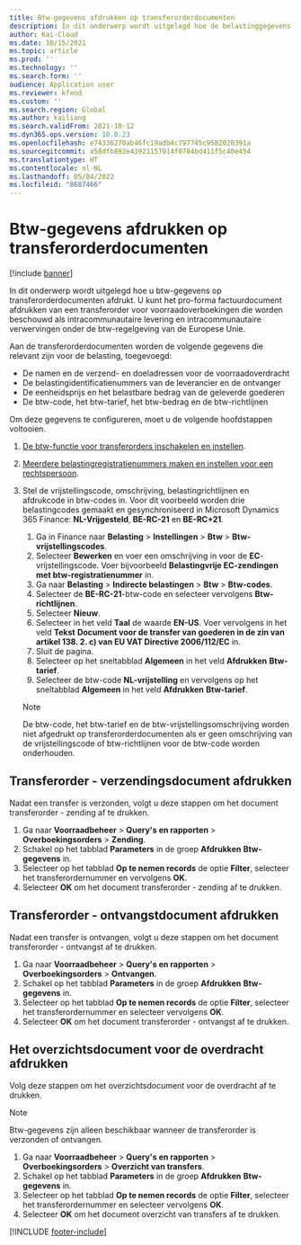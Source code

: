```yaml
---
title: Btw-gegevens afdrukken op transferorderdocumenten
description: In dit onderwerp wordt uitgelegd hoe de belastinggegevens die worden bepaald door de btw-berekeningsservice, kunnen worden afgedrukt op transferorderdocumenten.
author: Kai-Cloud
ms.date: 10/15/2021
ms.topic: article
ms.prod: ''
ms.technology: ''
ms.search.form: ''
audience: Application user
ms.reviewer: kfend
ms.custom: ''
ms.search.region: Global
ms.author: kailiang
ms.search.validFrom: 2021-10-12
ms.dyn365.ops.version: 10.0.23
ms.openlocfilehash: e74336270ab46fc19adb4c797745c9582028391a
ms.sourcegitcommit: a58dfb892e43921157014f0784bd411f5c40e454
ms.translationtype: HT
ms.contentlocale: nl-NL
ms.lasthandoff: 05/04/2022
ms.locfileid: "8687466"
---
```

# <a name="print-tax-information-on-transfer-order-documents"></a>Btw-gegevens afdrukken op transferorderdocumenten

[!include [banner](../../includes/banner.md)]

In dit onderwerp wordt uitgelegd hoe u btw-gegevens op transferorderdocumenten afdrukt. U kunt het pro-forma factuurdocument afdrukken van een transferorder voor voorraadoverboekingen die worden beschouwd als intracommunautaire levering en intracommunautaire verwervingen onder de btw-regelgeving van de Europese Unie. 

Aan de transferorderdocumenten worden de volgende gegevens die relevant zijn voor de belasting, toegevoegd:

- De namen en de verzend- en doeladressen voor de voorraadoverdracht
- De belastingidentificatienummers van de leverancier en de ontvanger
- De eenheidsprijs en het belastbare bedrag van de geleverde goederen
- De btw-code, het btw-tarief, het btw-bedrag en de btw-richtlijnen

Om deze gegevens te configureren, moet u de volgende hoofdstappen voltooien.

1. [De btw-functie voor transferorders inschakelen en instellen](tasks/Tax-feature-support-for-transfer-order.md).
2. [Meerdere belastingregistratienummers maken en instellen voor een rechtspersoon](emea-multiple-vat-registration-numbers.md).
3. Stel de vrijstellingscode, omschrijving, belastingrichtlijnen en afdrukcode in btw-codes in. Voor dit voorbeeld worden drie belastingcodes gemaakt en gesynchroniseerd in Microsoft Dynamics 365 Finance: **NL-Vrijgesteld**, **BE-RC-21** en **BE-RC+21**.

    1. Ga in Finance naar **Belasting** \> **Instellingen** \> **Btw** \> **Btw-vrijstellingscodes**.
    2. Selecteer **Bewerken** en voer een omschrijving in voor de **EC**-vrijstellingscode. Voer bijvoorbeeld **Belastingvrije EC-zendingen met btw-registratienummer** in.
    3. Ga naar **Belasting** \> **Indirecte belastingen** \> **Btw** \> **Btw-codes**.
    4. Selecteer de **BE-RC-21**-btw-code en selecteer vervolgens **Btw-richtlijnen**.
    5. Selecteer **Nieuw**.
    6. Selecteer in het veld **Taal** de waarde **EN-US**. Voer vervolgens in het veld **Tekst** **Document voor de transfer van goederen in de zin van artikel 138. 2. c) van EU VAT Directive 2006/112/EC** in.
    7. Sluit de pagina.
    8. Selecteer op het sneltabblad **Algemeen** in het veld **Afdrukken** **Btw-tarief**.
    8. Selecteer de btw-code **NL-vrijstelling** en vervolgens op het sneltabblad **Algemeen** in het veld **Afdrukken** **Btw-tarief**.

    > [!NOTE] 
    > De btw-code, het btw-tarief en de btw-vrijstellingsomschrijving worden niet afgedrukt op transferorderdocumenten als er geen omschrijving van de vrijstellingscode of btw-richtlijnen voor de btw-code worden onderhouden.

## <a name="print-the-transfer-order---shipment-document"></a>Transferorder - verzendingsdocument afdrukken

Nadat een transfer is verzonden, volgt u deze stappen om het document transferorder - zending af te drukken.

1. Ga naar **Voorraadbeheer** \> **Query's en rapporten** \> **Overboekingsorders** \> **Zending**.
2. Schakel op het tabblad **Parameters** in de groep **Afdrukken** **Btw-gegevens** in.
3. Selecteer op het tabblad **Op te nemen records** de optie **Filter**, selecteer het transferordernummer en vervolgens **OK**.
4. Selecteer **OK** om het document transferorder - zending af te drukken.

## <a name="print-the-transfer-order---receipt-document"></a>Transferorder - ontvangstdocument afdrukken

Nadat een transfer is ontvangen, volgt u deze stappen om het document transferorder - ontvangst af te drukken.

1. Ga naar **Voorraadbeheer** \> **Query's en rapporten** \> **Overboekingsorders** \> **Ontvangen**.
2. Schakel op het tabblad **Parameters** in de groep **Afdrukken** **Btw-gegevens** in.
3. Selecteer op het tabblad **Op te nemen records** de optie **Filter**, selecteer het transferordernummer en selecteer vervolgens **OK**.
4. Selecteer **OK** om het document transferorder - ontvangst af te drukken.

## <a name="print-the-transfer-overview-document"></a>Het overzichtsdocument voor de overdracht afdrukken

Volg deze stappen om het overzichtsdocument voor de overdracht af te drukken.

> [!NOTE]
> Btw-gegevens zijn alleen beschikbaar wanneer de transferorder is verzonden of ontvangen.

1. Ga naar **Voorraadbeheer** \> **Query's en rapporten** \> **Overboekingsorders** \> **Overzicht van transfers**.
2. Schakel op het tabblad **Parameters** in de groep **Afdrukken** **Btw-gegevens** in.
3. Selecteer op het tabblad **Op te nemen records** de optie **Filter**, selecteer het transferordernummer en selecteer vervolgens **OK**.
4. Selecteer **OK** om het document overzicht van transfers af te drukken.

[!INCLUDE [footer-include](../../includes/footer-banner.md)]
